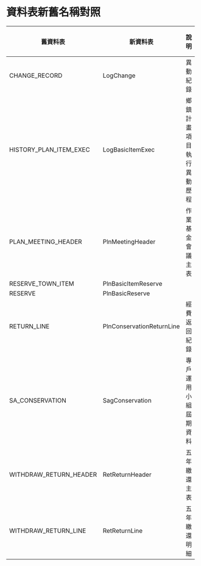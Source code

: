# 資料表新舊名稱對照

| 舊資料表               | 新資料表                  | 說明                     | 已過時 |
| ---------------------- | ------------------------- | ------------------------ | ------ |
| CHANGE_RECORD          | LogChange                 | 異動紀錄                         |        |
| HISTORY_PLAN_ITEM_EXEC | LogBasicItemExec          | 鄉鎮計畫項目執行異動歷程 |        |
| PLAN_MEETING_HEADER    | PlnMeetingHeader          | 作業基金會議主表         |        |
| RESERVE_TOWN_ITEM      | PlnBasicItemReserve       |                          |        |
| RESERVE                | PlnBasicReserve           |                          | O      |
| RETURN_LINE            | PlnConservationReturnLine | 經費返回紀錄             |        |
| SA_CONSERVATION        | SagConservation           | 專戶運用小組屆期資料     |        |
| WITHDRAW_RETURN_HEADER | RetReturnHeader           | 五年繳還主表             |        |
| WITHDRAW_RETURN_LINE   | RetReturnLine             | 五年繳還明細             |        |





